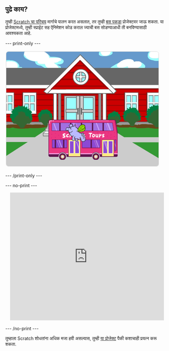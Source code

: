 ## पुढे काय?

तुम्ही [Scratch चा परिचय](https://projects.raspberrypi.org/en/pathways/scratch-intro) मार्गाचे पालन करत असलात, तर तुम्ही [बस पकडा](https://projects.raspberrypi.org/en/projects/catch-the-bus) प्रोजेक्टवर जाऊ शकता. या प्रोजेक्टमध्ये, तुम्ही स्प्राईट सह ऍनिमेशन कोड कराल ज्याची बस सोडण्याआधी ती बनविण्यासाठी आवश्यकता आहे.

--- print-only ---

!['बस पकडा' प्रोजेक्ट.](images/scratch-tour-bus.png)

--- /print-only ---

--- no-print ---

<div class="scratch-preview" style="margin-left: 15px;">
  <iframe allowtransparency="true" width="485" height="402" src="https://scratch.mit.edu/projects/embed/724160134/?autostart=false" frameborder="0"></iframe>
</div>

--- /no-print ---

तुम्हाला Scratch शोधतांना अधिक मजा हवी असल्यास, तुम्ही [या प्रोजेक्ट](https://projects.raspberrypi.org/en/projects?software%5B%5D=scratch&curriculum%5B%5D=%201) पैकी कशाचाही प्रयत्न करू शकता.
